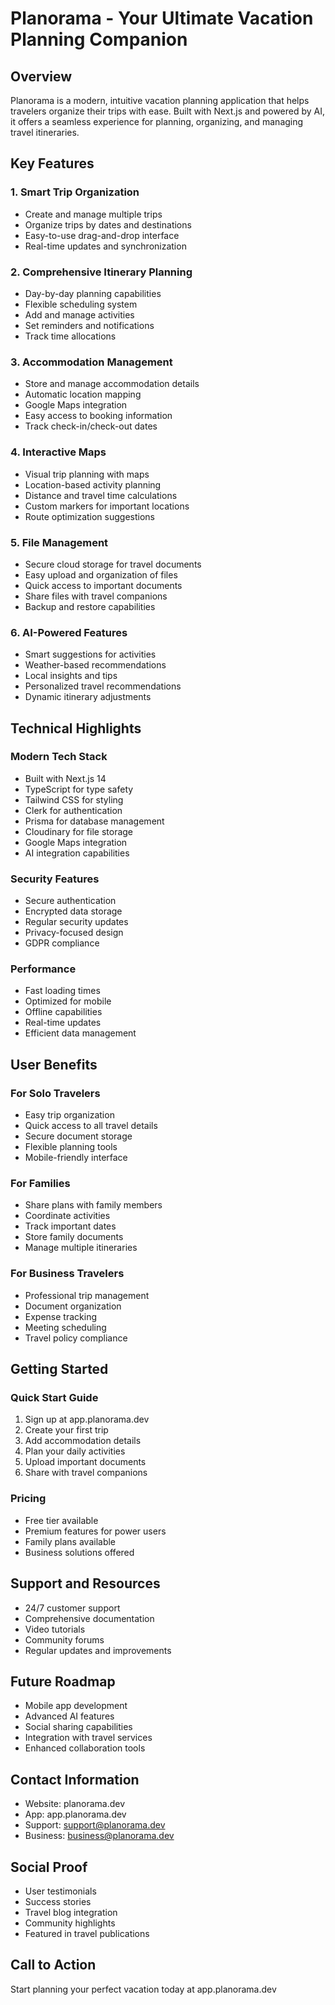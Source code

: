 # Planorama - Your Ultimate Vacation Planning Companion

## Overview
Planorama is a modern, intuitive vacation planning application that helps travelers organize their trips with ease. Built with Next.js and powered by AI, it offers a seamless experience for planning, organizing, and managing travel itineraries.

## Key Features

### 1. Smart Trip Organization
- Create and manage multiple trips
- Organize trips by dates and destinations
- Easy-to-use drag-and-drop interface
- Real-time updates and synchronization

### 2. Comprehensive Itinerary Planning
- Day-by-day planning capabilities
- Flexible scheduling system
- Add and manage activities
- Set reminders and notifications
- Track time allocations

### 3. Accommodation Management
- Store and manage accommodation details
- Automatic location mapping
- Google Maps integration
- Easy access to booking information
- Track check-in/check-out dates

### 4. Interactive Maps
- Visual trip planning with maps
- Location-based activity planning
- Distance and travel time calculations
- Custom markers for important locations
- Route optimization suggestions

### 5. File Management
- Secure cloud storage for travel documents
- Easy upload and organization of files
- Quick access to important documents
- Share files with travel companions
- Backup and restore capabilities

### 6. AI-Powered Features
- Smart suggestions for activities
- Weather-based recommendations
- Local insights and tips
- Personalized travel recommendations
- Dynamic itinerary adjustments

## Technical Highlights

### Modern Tech Stack
- Built with Next.js 14
- TypeScript for type safety
- Tailwind CSS for styling
- Clerk for authentication
- Prisma for database management
- Cloudinary for file storage
- Google Maps integration
- AI integration capabilities

### Security Features
- Secure authentication
- Encrypted data storage
- Regular security updates
- Privacy-focused design
- GDPR compliance

### Performance
- Fast loading times
- Optimized for mobile
- Offline capabilities
- Real-time updates
- Efficient data management

## User Benefits

### For Solo Travelers
- Easy trip organization
- Quick access to all travel details
- Secure document storage
- Flexible planning tools
- Mobile-friendly interface

### For Families
- Share plans with family members
- Coordinate activities
- Track important dates
- Store family documents
- Manage multiple itineraries

### For Business Travelers
- Professional trip management
- Document organization
- Expense tracking
- Meeting scheduling
- Travel policy compliance

## Getting Started

### Quick Start Guide
1. Sign up at app.planorama.dev
2. Create your first trip
3. Add accommodation details
4. Plan your daily activities
5. Upload important documents
6. Share with travel companions

### Pricing
- Free tier available
- Premium features for power users
- Family plans available
- Business solutions offered

## Support and Resources
- 24/7 customer support
- Comprehensive documentation
- Video tutorials
- Community forums
- Regular updates and improvements

## Future Roadmap
- Mobile app development
- Advanced AI features
- Social sharing capabilities
- Integration with travel services
- Enhanced collaboration tools

## Contact Information
- Website: planorama.dev
- App: app.planorama.dev
- Support: support@planorama.dev
- Business: business@planorama.dev

## Social Proof
- User testimonials
- Success stories
- Travel blog integration
- Community highlights
- Featured in travel publications

## Call to Action
Start planning your perfect vacation today at app.planorama.dev 